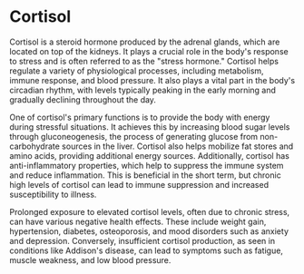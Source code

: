 [//]: # (source: gpt-40)
[//]: # (tags: steroids hormones)

# Cortisol

Cortisol is a steroid hormone produced by the adrenal glands, which are located on top of the kidneys. It plays a crucial role in the body's response to stress and is often referred to as the "stress hormone." Cortisol helps regulate a variety of physiological processes, including metabolism, immune response, and blood pressure. It also plays a vital part in the body's circadian rhythm, with levels typically peaking in the early morning and gradually declining throughout the day.

One of cortisol's primary functions is to provide the body with energy during stressful situations. It achieves this by increasing blood sugar levels through gluconeogenesis, the process of generating glucose from non-carbohydrate sources in the liver. Cortisol also helps mobilize fat stores and amino acids, providing additional energy sources. Additionally, cortisol has anti-inflammatory properties, which help to suppress the immune system and reduce inflammation. This is beneficial in the short term, but chronic high levels of cortisol can lead to immune suppression and increased susceptibility to illness.

Prolonged exposure to elevated cortisol levels, often due to chronic stress, can have various negative health effects. These include weight gain, hypertension, diabetes, osteoporosis, and mood disorders such as anxiety and depression. Conversely, insufficient cortisol production, as seen in conditions like Addison's disease, can lead to symptoms such as fatigue, muscle weakness, and low blood pressure.
